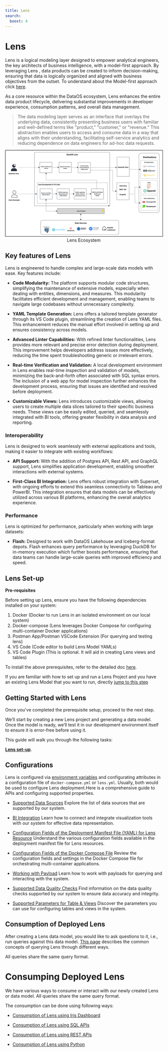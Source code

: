 ```yaml
---
title: Lens
search:
  boost: 4
---
```


# Lens

Lens  is a logical modeling layer designed to empower analytical engineers, the key architects of business intelligence, with a model-first approach. By leveraging Lens , data products can be created to inform decision-making, ensuring that data is logically organized and aligned with business objectives from the outset. To understand about the Model-first approach click [here](/resources/lens/core_concepts/).

As a core resource within the DataOS ecosystem, Lens  enhances the entire data product lifecycle, delivering substantial improvements in developer experience, consumption patterns, and overall data management.

> The data modeling layer serves as an interface that overlays the underlying data, consistently presenting business users with familiar and well-defined terms like "product," "customer," or "revenue." This abstraction enables users to access and consume data in a way that aligns with their understanding, facilitating self-service analytics and reducing dependence on data engineers for ad-hoc data requests. 

<div style="text-align: center;">
    <img src="/resources/lens/lens_diagram.jpg" alt="Untitled(5)" style="max-width: 100%; height: auto; border: 1px solid #000;">
   <figcaption>Lens Ecosystem<figcaption>
</div>

                                                    
## Key features of Lens 

Lens  is engineered to handle complex and large-scale data models with ease. Key features include:

- **Code Modularity:** The platform supports modular code structures, simplifying the maintenance of extensive models, especially when dealing with entities, dimensions, and measures. This modularity facilitates efficient development and management, enabling teams to navigate large codebases without unnecessary complexity.

- **YAML Template Generation:** Lens  offers a tailored template generator through its VS Code plugin, streamlining the creation of Lens YAML files. This enhancement reduces the manual effort involved in setting up and ensures consistency across models.

- **Advanced Linter Capabilities:** With refined linter functionalities, Lens  provides more relevant and precise error detection during deployment. This improvement helps developers address issues more effectively, reducing the time spent troubleshooting generic or irrelevant errors.

- **Real-time Verification and Validation:** A local development environment in Lens  enables real-time inspection and validation of models, minimizing the back-and-forth often associated with SQL syntax errors. The inclusion of a web app for model inspection further enhances the development process, ensuring that issues are identified and resolved before deployment.

- **Customizable Views:** Lens  introduces customizable views, allowing users to create multiple data slices tailored to their specific business needs. These views can be easily edited, queried, and seamlessly integrated with BI tools, offering greater flexibility in data analysis and reporting.

### **Interoperability**

Lens  is designed to work seamlessly with external applications and tools, making it easier to integrate with existing workflows:

- **API Support:** With the addition of Postgres API, Rest API, and GraphQL support, Lens  simplifies application development, enabling smoother interactions with external systems.

- **First-Class BI Integration:** Lens  offers robust integration with Superset, with ongoing efforts to extend this seamless connectivity to Tableau and PowerBI. This integration ensures that data models can be effectively utilized across various BI platforms, enhancing the overall analytics experience.

### **Performance**

Lens  is optimized for performance, particularly when working with large datasets:

- **Flash:**  Designed to work with DataOS Lakehouse and Iceberg-format depots. Flash enhances query performance by leveraging DuckDB for in-memory execution which further boosts performance, ensuring that data teams can handle large-scale queries with improved efficiency and speed.

## Lens Set-up

**Pre-requisites**

Before setting up Lens, ensure you have the following dependencies installed on your system:

1. Docker  (Docker to run Lens in an isolated environment on our local system)
2. Docker-compose  (Lens leverages Docker Compose for configuring multi-container Docker applications)
3. Postman App/Postman VSCode Extension (For querying and testing lens)
4. VS Code (Code editor to build Lens Model YAMLs)
5. VS Code Plugin (This is optional. It will aid in creating Lens views and tables)

To install the above prerequisites, refer to the detailed doc [here](/resources/lens/installing_prerequisites/).


If you are familiar with how to set up and run a Lens Project and you have an existing Lens Model that you want to run, directly [jump to this step](/resources/lens/#getting-started-with-lens)


## Getting Started with Lens

Once you've completed the prerequisite setup, proceed to the next step.

We’ll start by creating a new Lens project and generating a data model. Once the model is ready, we’ll test it in our development environment itself to ensure it is error-free before using it.

This guide will walk you through the following tasks:

[**Lens set-up**](/resources/lens/lens_setup/).

## Configurations

Lens is configured via [environment variables](/resources/lens/data_sources/) and configurating attributes in a configuration file of `docker-compose.yml` or `lens.yml`. Usually, both would be used to configure Lens deployment.Here is a comprehensive guide to APIs and configuring supported properties.

- [Supported Data Sources](/resources/lens/data_sources/)
    Explore the list of data sources that are supported by our system.

- [BI Integration](/resources/lens/bi_integration/)
    Learn how to connect and integrate visualization tools with our system for effective data representation.

- [Configuration Fields of the Deployment Manifest File (YAML) for Lens Resource](/resources/lens/lens_manifest_attributes/)
    Understand the various configuration fields available in the deployment manifest file for Lens resources.

- [Configuration Fields of the Docker Compose File](/resources/lens/docker_compose_manifest_attributes/)
    Review the configuration fields and settings in the Docker Compose file for orchestrating multi-container applications.

- [Working with Payload](/resources/lens/working_with_payload/)
    Learn how to work with payloads for querying and interacting with the system.

- [Supported Data Quality Checks](/resources/lens/supported_data_quality_checks/)
    Find information on the data quality checks supported by our system to ensure data accuracy and integrity.

- [Supported Parameters for Table & Views](/resources/lens/supported_parameters_for_tables_and_views/)
    Discover the parameters you can use for configuring tables and views in the system.



## Consumption of Deployed Lens

After creating a Lens data model, you would like to ask questions to it, i.e., run queries against this data model. [This page](/resources/lens/consumption_of_deployed_lens/) describes the common concepts of querying Lens through different ways.

All queries share the same query format.

# Consumping Deployed Lens

We have various ways to consume or interact with our newly created Lens or data model. All queries share the same query format.

The consumption can be done using following ways:

- [Consumption of Lens using Iris Dashboard](/resources/lens/consumption_using_iris_dashboard)

- [Consumption of Lens using SQL APIs](/resources/lens/consumption_using_sql_apis/)

- [Consumption of Lens using REST APIs](/resources/lens/consumption_using_rest_apis/)

- [Consumption of Lens using Python](/resources/lens/consumption_of_deployed_lens/consumption_using_python/)









